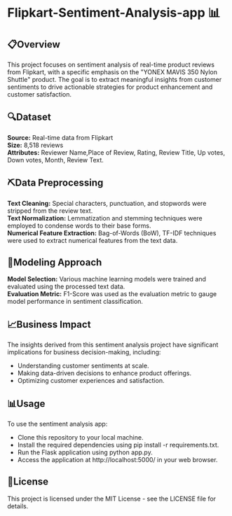 # Flipkart-Sentiment-Analysis-app 📊

## 📋Overview
This project focuses on sentiment analysis of real-time product reviews from Flipkart, with a specific emphasis on the "YONEX MAVIS 350 Nylon Shuttle" product. The goal is to extract meaningful insights from customer sentiments to drive actionable strategies for product enhancement and customer satisfaction.

## 🔍Dataset 
**Source:** Real-time data from Flipkart     
**Size:** 8,518 reviews           
**Attributes:** Reviewer Name,Place of Review, Rating, Review Title, Up votes, Down votes, Month, Review Text.     

## ⛏️Data Preprocessing
**Text Cleaning:** Special characters, punctuation, and stopwords were stripped from the review text.               
**Text Normalization:** Lemmatization and stemming techniques were employed to condense words to their base forms.                         
**Numerical Feature Extraction:** Bag-of-Words (BoW), TF-IDF techniques were used to extract numerical features from the text data.             

## 🤖Modeling Approach
**Model Selection:** Various machine learning models were trained and evaluated using the processed text data.                       
**Evaluation Metric:** F1-Score was used as the evaluation metric to gauge model performance in sentiment classification.                             

## 📈Business Impact
The insights derived from this sentiment analysis project have significant implications for business decision-making, including:
- Understanding customer sentiments at scale.          
- Making data-driven decisions to enhance product offerings.        
- Optimizing customer experiences and satisfaction.                 

## 📊Usage
To use the sentiment analysis app:
- Clone this repository to your local machine.                  
- Install the required dependencies using pip install -r requirements.txt.               
- Run the Flask application using python app.py.                          
- Access the application at http://localhost:5000/ in your web browser.             

## 📝License
This project is licensed under the MIT License - see the LICENSE file for details.

